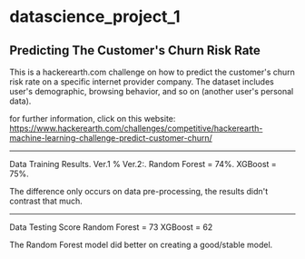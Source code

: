 # datascience_project_1
Predicting The Customer's Churn Risk Rate
--------------------
This is a hackerearth.com challenge on how to predict the customer's churn risk rate on a specific internet provider company.
The dataset includes user's demographic, browsing behavior, and so on (another user's personal data).

for further information, click on this website:
https://www.hackerearth.com/challenges/competitive/hackerearth-machine-learning-challenge-predict-customer-churn/

--------------------
Data Training Results. 
Ver.1 % Ver.2:.
Random Forest = 74%.
XGBoost = 75%.

The difference only occurs on data pre-processing, the results didn't contrast that much.

--------------------
Data Testing Score 
Random Forest = 73
XGBoost = 62

The Random Forest model did better on creating a good/stable model.
